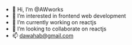 - 👋 Hi, I’m @AWworks
- 👀 I’m interested in frontend web development
- 🌱 I’m currently working on reactjs
- 💞️ I’m looking to collaborate on reactjs
- 📫 dawahab@gmail.com

<!---
AWworks/AWworks is a ✨ special ✨ repository because its `README.md` (this file) appears on your GitHub profile.
You can click the Preview link to take a look at your changes.
--->
